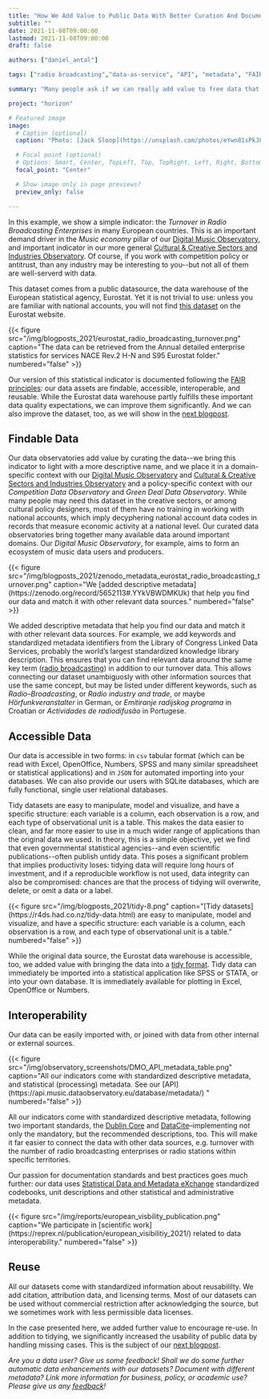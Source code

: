 ```yaml
---
title: "How We Add Value to Public Data With Better Curation And Documentation?"
subtitle: ""
date: 2021-11-08T09:00:00
lastmod: 2021-11-08T09:00:00
draft: false

authors: ["daniel_antal"]

tags: ["radio broadcasting","data-as-service", "API", "metadata", "FAIR principle", "data interoperability", "better documentation", "data curation"]

summary: "Many people ask if we can really add value to free data that can be downloaded from the Internet by anybody. We do not only work with easy-to-download data, but we know that free, public data usually requires a lot of work to become really valuable. To start with, it is not always easy to find."

project: "horizon"

# Featured image
image:
  # Caption (optional)
  caption: "Photo: [Jack Sloop](https://unsplash.com/photos/eYwn81sPkJ8)"

  # Focal point (optional)
  # Options: Smart, Center, TopLeft, Top, TopRight, Left, Right, BottomLeft, Bottom, BottomRight
  focal_point: "Center"

  # Show image only in page previews?
  preview_only: false

---
```


In this example, we show a simple indicator: the *Turnover in Radio Broadcasting Enterprises* in many European countries. This is an important demand driver in the *Music economy* pillar of our [Digital Music Observatory](https://music.dataobservatory.eu/), and important indicator in our more general [Cultural & Creative Sectors and Industries Observatory](https://ccsi.dataobservatory.eu/). Of course, if you work with competition policy or antitrust, than any industry may be interesting to you--but not all of them are well-serverd with data.

This dataset comes from a public datasource, the data warehouse of the
European statistical agency, Eurostat. Yet it is not trivial to use:
unless you are familiar with national accounts, you will not find [this dataset](https://appsso.eurostat.ec.europa.eu/nui/show.do?dataset=sbs_na_1a_se_r2&lang=en) on the Eurostat website. 

<td style="text-align: center;">{{< figure src="/img/blogposts_2021/eurostat_radio_broadcasting_turnover.png" caption="The data can be retrieved from the Annual detailed enterprise statistics for services NACE Rev.2 H-N and S95 Eurostat folder." numbered="false" >}}</td>

Our version of this statistical indicator is documented following the [FAIR principles](https://www.go-fair.org/fair-principles/): our data assets
are findable, accessible, interoperable, and reusable. While the
Eurostat data warehouse partly fulfills these important data quality
expectations, we can improve them significantly. And we can also
improve the dataset, too, as we will show in the [next blogpost](/post/2021-11-06-indicator_value_added/).

## Findable Data

Our data observatories add value by curating the data--we bring this
indicator to light with a more descriptive name, and we place it in a domain-specific context with our [Digital Music Observatory](https://music.dataobservatory.eu/) and [Cultural & Creative Sectors and Industries Observatory](https://ccsi.dataobservatory.eu/) and a policy-specific context with our *Competition Data Observatory* and *Green Deal Data Observatory*. While many people may need this dataset in the creative sectors, or among cultural policy designers, most of them have no training in working with
national accounts, which imply decyphering national account data codes in records that measure economic activity at a national level. Our curated data observatories bring together many available data around important domains. Our *Digital Music Observatory*, for example, aims to form an ecosystem of music data users and producers.



<td style="text-align: center;">{{< figure src="/img/blogposts_2021/zenodo_metadata_eurostat_radio_broadcasting_turnover.png" caption="We [added descriptive metadata](https://zenodo.org/record/5652113#.YYkVBWDMKUk) that help you find our data and match it with other relevant data sources." numbered="false" >}}</td>

We added descriptive metadata that help you find our data and match it
with other relevant data sources. For example, we add keywords and
standardized metadata identifiers from the Library of Congress Linked
Data Services, probably the world’s largest standardized knowledge
library description. This ensures that you can find relevant data
around the same key term ([radio broadcasting](https://id.loc.gov/authorities/subjects/sh85110448.html))
in addition to our turnover data. This allows connecting our dataset unambiguosly
with other information sources that use the same concept, but may be listed under
different keywords, such as *Radio–Broadcasting*, or *Radio industry and
trade*, or maybe *Hörfunkveranstalter* in German, or *Emitiranje
radijskog programa* in Croatian or *Actividades de radiodifusão* in
Portugese.

## Accessible Data

Our data is accessible in two forms: in `csv` tabular format (which can be
read with Excel, OpenOffice, Numbers, SPSS and many similar spreadsheet
or statistical applications) and in `JSON` for automated importing into
your databases. We can also provide our users with SQLite databases,
which are fully functional, single user relational databases.

Tidy datasets are easy to manipulate, model and visualize, and have a
specific structure: each variable is a column, each observation is a
row, and each type of observational unit is a table. This makes the data
easier to clean, and far more easier to use in a much wider range of
applications than the original data we used. In theory, this is a simple objective, 
yet we find that even governmental statistical agencies--and even scientific
publications--often publish untidy data. This poses a significant problem that implies
productivity loses: tidying data will require long hours of investment, and if 
a reproducible workflow is not used, data integrity can also be compromised: 
chances are that the process of tidying will overwrite, delete, or omit a data or a label.


<td style="text-align: center;">{{< figure src="/img/blogposts_2021/tidy-8.png" caption="[Tidy datasets](https://r4ds.had.co.nz/tidy-data.html) are easy to manipulate, model and visualize, and have a specific structure: each variable is a column, each observation is a row, and each type of observational unit is a table." numbered="false" >}}</td>

While the original data source, the Eurostat data warehouse is
accessible, too, we added value with bringing the data into a [tidy
format](https://www.jstatsoft.org/article/view/v059i10). Tidy data can
immediately be imported into a statistical application like SPSS or
STATA, or into your own database. It is immediately available for
plotting in Excel, OpenOffice or Numbers.

## Interoperability

Our data can be easily imported with, or joined with data from other internal or external sources.

<td style="text-align: center;">{{< figure src="/img/observatory_screenshots/DMO_API_metadata_table.png" caption="All our indicators come with standardized descriptive metadata, and statistical (processing) metadata. See our [API](https://api.music.dataobservatory.eu/database/metadata/) " numbered="false" >}}</td>

All our indicators come with standardized descriptive metadata,
following two important standards, the [Dublin Core](https://dublincore.org/) and
[DataCite](https://datacite.org/)–implementing not only the mandatory,
but the recommended descriptions, too. This will make it far easier to
connect the data with other data sources, e.g. turnover with the number of radio broadcasting enterprises or radio stations within specific territories.

Our passion for documentation standards and best practices goes much further: our data uses [Statistical Data and Metadata eXchange](https://sdmx.org/?page_id=3215/) standardized codebooks, unit descriptions and other statistical and administrative metadata.

<td style="text-align: center;">{{< figure src="/img/reports/european_visbility_publication.png" caption="We participate in [scientific work](https://reprex.nl/publication/european_visibilitiy_2021/) related to data interoperability." numbered="false" >}}</td>

## Reuse

All our datasets come with standardized information about reusabililty.
We add citation, attribution data, and licensing terms. Most of our
datasets can be used without commercial restriction after acknowledging
the source, but we sometimes work with less permissible data licenses.

In the case presented here, we added further value to encourage re-use. In addition to tidying, we
significantly increased the usability of public data by handling
missing cases. This is the subject of our [next blogpost](/post/2021-11-06-indicator_value_added/).

*Are you a data user? Give us some feedback! Shall we do some further automatic data enhancements with our datasets? Document with different metadata? Link more information for business, policy, or academic use? Please give us any [feedback](https://reprex.nl/#contact)!*
